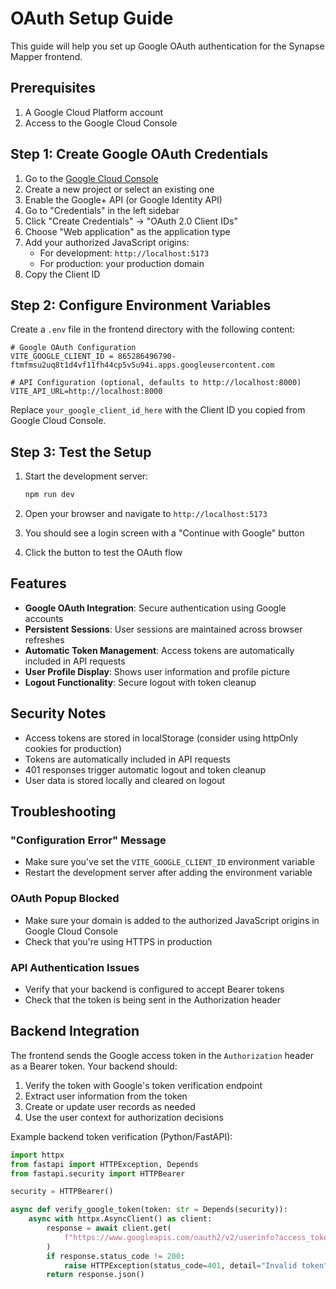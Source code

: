 # OAuth Setup Guide

This guide will help you set up Google OAuth authentication for the Synapse Mapper frontend.

## Prerequisites

1. A Google Cloud Platform account
2. Access to the Google Cloud Console

## Step 1: Create Google OAuth Credentials

1. Go to the [Google Cloud Console](https://console.cloud.google.com/)
2. Create a new project or select an existing one
3. Enable the Google+ API (or Google Identity API)
4. Go to "Credentials" in the left sidebar
5. Click "Create Credentials" → "OAuth 2.0 Client IDs"
6. Choose "Web application" as the application type
7. Add your authorized JavaScript origins:
   - For development: `http://localhost:5173`
   - For production: your production domain
8. Copy the Client ID

## Step 2: Configure Environment Variables

Create a `.env` file in the frontend directory with the following content:

```env
# Google OAuth Configuration
VITE_GOOGLE_CLIENT_ID = 865286496790-ftmfmsu2uq8t1d4vf11fh44cp5v5u94i.apps.googleusercontent.com

# API Configuration (optional, defaults to http://localhost:8000)
VITE_API_URL=http://localhost:8000
```

Replace `your_google_client_id_here` with the Client ID you copied from Google Cloud Console.

## Step 3: Test the Setup

1. Start the development server:
   ```bash
   npm run dev
   ```

2. Open your browser and navigate to `http://localhost:5173`
3. You should see a login screen with a "Continue with Google" button
4. Click the button to test the OAuth flow

## Features

- **Google OAuth Integration**: Secure authentication using Google accounts
- **Persistent Sessions**: User sessions are maintained across browser refreshes
- **Automatic Token Management**: Access tokens are automatically included in API requests
- **User Profile Display**: Shows user information and profile picture
- **Logout Functionality**: Secure logout with token cleanup

## Security Notes

- Access tokens are stored in localStorage (consider using httpOnly cookies for production)
- Tokens are automatically included in API requests
- 401 responses trigger automatic logout and token cleanup
- User data is stored locally and cleared on logout

## Troubleshooting

### "Configuration Error" Message
- Make sure you've set the `VITE_GOOGLE_CLIENT_ID` environment variable
- Restart the development server after adding the environment variable

### OAuth Popup Blocked
- Make sure your domain is added to the authorized JavaScript origins in Google Cloud Console
- Check that you're using HTTPS in production

### API Authentication Issues
- Verify that your backend is configured to accept Bearer tokens
- Check that the token is being sent in the Authorization header

## Backend Integration

The frontend sends the Google access token in the `Authorization` header as a Bearer token. Your backend should:

1. Verify the token with Google's token verification endpoint
2. Extract user information from the token
3. Create or update user records as needed
4. Use the user context for authorization decisions

Example backend token verification (Python/FastAPI):
```python
import httpx
from fastapi import HTTPException, Depends
from fastapi.security import HTTPBearer

security = HTTPBearer()

async def verify_google_token(token: str = Depends(security)):
    async with httpx.AsyncClient() as client:
        response = await client.get(
            f"https://www.googleapis.com/oauth2/v2/userinfo?access_token={token.credentials}"
        )
        if response.status_code != 200:
            raise HTTPException(status_code=401, detail="Invalid token")
        return response.json()
```
